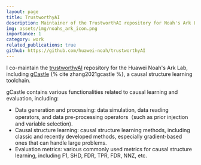 ```yaml
---
layout: page
title: TrustworthyAI
description: Maintainer of the TrustworthAI repository for Noah's Ark Lab
img: assets/img/noahs_ark_icon.png
importance: 1
category: work
related_publications: true
github: https://github.com/huawei-noah/trustworthyAI
---
```


I co-maintain the [trustworthyAI](https://github.com/huawei-noah/trustworthyAI) repository for the Huawei Noah's Ark Lab, including [gCastle](https://github.com/huawei-noah/trustworthyAI/tree/master/gcastle) {% cite zhang2021gcastle %}, a causal structure learning toolchain.

gCastle contains various functionalities related to causal learning and evaluation, including:

- Data generation and processing: data simulation, data reading operators, and data pre-processing operators（such as prior injection and variable selection).
- Causal structure learning: causal structure learning methods, including classic and recently developed methods, especially gradient-based ones that can handle large problems.
- Evaluation metrics: various commonly used metrics for causal structure learning, including F1, SHD, FDR, TPR, FDR, NNZ, etc.
